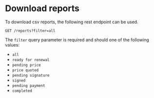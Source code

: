 # Download reports

To download csv reports, the following rest endpoint can be used.

```http
GET /reports?filter=all
```

The `filter` query parameter is required and should one of the following values:

- `all`
- `ready for renewal`
- `pending price`
- `price quoted`
- `pending signature`
- `signed`
- `pending payment`
- `completed`
